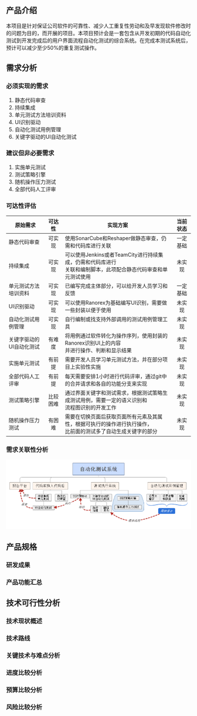 ## 产品介绍
本项目是针对保证公司软件的可靠性、减少人工重复性劳动和及早发现软件修改时的问题为目的，而开展的项目。本项目预计会是一套包含从开发初期的代码自动化测试到开发完成后的用户界面流程自动化测试的综合系统。在完成本测试系统后，预计可以减少至少50%的重复测试操作。

## 需求分析
### 必须实现的需求
1. 静态代码审查
1. 持续集成
1. 单元测试方法培训资料
1. UI识别驱动
1. 自动化测试用例管理
1. 关键字驱动的UI自动化测试

### 建议但非必要需求
1. 实施单元测试
1. 测试策略引擎
1. 随机操作压力测试
1. 全部代码人工评审

### 可达性评估
|原始需求|可达性|实现方案|当前状态|
|---|:---:|---|:---:|
|静态代码审查|可实现|使用SonarCube和Reshaper做静态审查，仍需和代码库进行关联|一定基础|
|持续集成|可实现|可以使用Jenkins或者TeamCity进行持续集成，仍需和代码库进行<br>关联和编制脚本，此项配合静态代码审查和单元测试使用|未实现|
|单元测试方法培训资料|可实现|已编写完成主体部分，可以给开发人员学习和反馈|一定基础|
|UI识别驱动|可实现|可以使用Ranorex为基础编写UI识别，需要做一些封装以便于使用|未实现|
|自动化测试用例管理|可实现|自行编制或找支持外部调用的测试用例管理工具|未实现|
|关键字驱动的UI自动化测试|有难度|将用例通过软件转化为操作序列，使用封装的Ranorex识别UI上的内容<br>并进行操作、判断和显示结果|未实现|
|实施单元测试|有前提|需要开发人员学习单元测试方法，并在部分项目上实验性实施|未实现|
|全部代码人工评审|有前提|每天需要安排1小时进行代码评审，通过git中的合并请求和各自的功能分支来实现|未实现|
|测试策略引擎|比较困难|通过界面关键字和测试需求，根据测试策略生成测试用例，需要一定的语义识别和<br>流程图识别的开发工作|未实现|
|随机操作压力测试|有困难|需要在切换页面后获取页面所有元素及其属性，根据可执行的操作进行执行操作，<br>比前面的测试多了自动生成关键字的部分|未实现|

### 需求关联性分析
![自动化测试系统需求关系图](./img/自动化测试系统需求关系图.png)

## 产品规格
### 研发成果

### 产品功能汇总

## 技术可行性分析
### 技术现状概述

### 技术路线

### 关键技术与难点分析

### 进度比较分析

### 预算比较分析

### 风险比较分析
